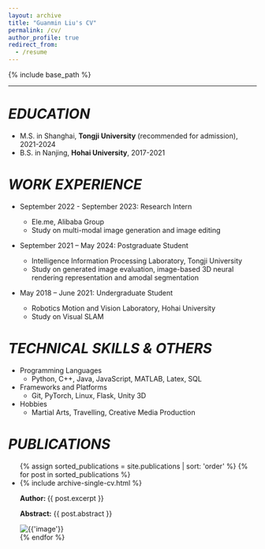 ```yaml
---
layout: archive
title: "Guanmin Liu's CV"
permalink: /cv/
author_profile: true
redirect_from:
  - /resume
---
```


{% include base_path %}

<style>
  .image-container {
      max-width: 60%;
      max-height: 60%;
  }
</style>

---

*EDUCATION*
======
* M.S. in Shanghai, **Tongji University** (recommended for admission), 2021-2024
* B.S. in Nanjing, **Hohai University**, 2017-2021


*WORK EXPERIENCE*
======
* September 2022 - September 2023: Research Intern
  * Ele.me, Alibaba Group
  * Study on multi-modal image generation and image editing

* September 2021 – May 2024: Postgraduate Student
  * Intelligence Information Processing Laboratory, Tongji University
  * Study on generated image evaluation, image-based 3D neural rendering representation and amodal segmentation
  <!-- * Supervisor: Zhihua Wei -->
  
* May 2018 – June 2021: Undergraduate Student
  * Robotics Motion and Vision Laboratory, Hohai University
  * Study on Visual SLAM

*TECHNICAL SKILLS & OTHERS*
======
* Programming Languages 
  * Python, C++, Java, JavaScript, MATLAB, Latex, SQL
* Frameworks and Platforms
  * Git, PyTorch, Linux, Flask, Unity 3D
* Hobbies
  * Martial Arts, Travelling, Creative Media Production

*PUBLICATIONS*
======
  <ul>
  {% assign sorted_publications = site.publications | sort: 'order' %}
  {% for post in sorted_publications %}
    <li>
      {% include archive-single-cv.html %}
      <p><strong>Author: </strong> {{ post.excerpt }}</p>
      <p><strong>Abstract:</strong> {{ post.abstract }}</p>
      <div class="image-container">
      <img src="{{ post.image }}" alt="{{'image'}}">
      </div>
    </li>
    <!-- {% include archive-single-cv.html %} -->
  {% endfor %}</ul>
  
<!-- Talks
======
  <ul>{% for post in site.talks %}
    {% include archive-single-talk-cv.html %}
  {% endfor %}</ul>
  
Teaching
======
  <ul>{% for post in site.teaching %}
    {% include archive-single-cv.html %}
  {% endfor %}</ul>
  
Service and leadership
======
* Currently signed in to 43 different slack teams -->
